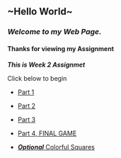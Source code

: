 ## ~Hello World~

### **_Welcome to my Web Page._**

#### Thanks for viewing my Assignment

**_This is Week 2 Assignmet_**

Click below to begin

- [Part 1](http://rishavpandey.me/coursera-hku-assignment/week-2/js_part1.html)

- [Part 2](http://rishavpandey.me/coursera-hku-assignment/week-2/js_part2.html)

- [Part 3](http://rishavpandey.me/coursera-hku-assignment/week-2/js_part2.html)

- [Part 4, FINAL GAME](http://rishavpandey.me/coursera-hku-assignment/week-2/js_part2.html)

- [**_Optional_** Colorful Squares](http://rishavpandey.me/coursera-hku-assignment/week-2/colorful_squares.html)
